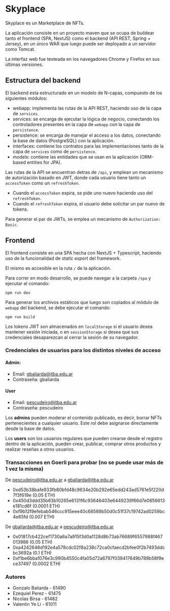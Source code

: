 # Skyplace

Skyplace es un Marketplace de NFTs.

La aplicación consiste en un proyecto maven que se ocupa de buildear tanto el frontend (SPA, NextJS) como el backend (API REST, Spring + Jersey), en un único WAR que luego puede ser deployado a un servidor como Tomcat.

La interfaz web fue testeada en los navegadores Chrome y Firefox en sus últimas versiones.

## Estructura del backend

El backend esta estructurado en un modelo de N-capas, compuesto de los siguientes módulos:
- webapp: implementa las rutas de la API REST, haciendo uso de la capa de `services`.
- services: se encarga de ejecutar la lógica de negocio, conectando los controladores presentes en la capa de `webapp` con la capa de `persistence`.
- persistence: se encarga de manejar el acceso a los datos, conectando la base de datos (PostgreSQL) con la aplicación.
- interfaces: contiene los contratos para las implementaciones tanto de la capa de `services` como de `persistence`.
- models: contiene las entidades que se usan en la aplicación (ORM-based entities for JPA).

Las rutas de la API se encuentran detras de `/api`, y emplean un mecanismo de autorización basado en JWT, donde cada usuario tiene tanto un `accessToken` como un `refreshToken`.
- Cuando el `accessToken` expira, se pide uno nuevo haciendo uso del `refreshToken`.
- Cuando el `refreshToken` expira, el usuario debe solicitar un par nuevo de tokens.

Para generar el par de JWTs, se emplea un mecanismo de `Authorization: Basic`.

## Frontend

El frontend consiste en una SPA hecha con NextJS + Typescript, haciendo uso de la funcionalidad de *static export* del framework.

El mismo es accesible en la ruta `/` de la aplicación.

Para correr en modo desarrollo, se puede navegar a la carpeta `/spa` y ejecutar el comando:
```
npm run dev
```

Para generar los archivos estáticos que luego son copiados al módulo de `webapp` del backend, se debe ejecutar el comando:
```
npm run build
```

Los tokens JWT son almacenados en `localStorage` si el usuario desea mantener sesión iniciada, o en `sessionStorage` si desea que sus credenciales desaparezcan al cerrar la sesión de su navegador.


### Credenciales de usuarios para los distintos niveles de acceso

#### Admin:
- Email: gbaliarda@itba.edu.ar
- Contraseña: gbaliarda

#### User
- Email: pescudeiro@itba.edu.ar
- Contraseña: pescudeiro

Los **admins** pueden moderar el contenido publicado, es decir, borrar NFTs pertenecientes a cualquier usuario. Este rol debe asignarse directamente desde la base de datos.

Los **users** son los usuarios regulares que pueden crearse desde el registro dentro de la aplicación, pueden crear, publicar, comprar otros productos y realizar reseñas a otros usuarios.

### Transacciones en Goerli para probar (no se puede usar más de 1 vez la misma)
De pescudeiro@itba.edu.ar a gbaliarda@itba.edu.ar

- 0xd53b38bafe933fb80bfd48c9634e20b292e65edd243ad5761e5f220d7f3f619e (0.05 ETH)
- 0x450d3ddd35b63b10265e6131f6c93646403e6449239f66d7e0856613e181cd6f (0.0001 ETH)
- 0xf9b12f9efebab546ccc915eee40c68588b50d0c51f37c19742ad0259bc4e65fd (0.007 ETH)

De gbaliarda@itba.edu.ar a pescudeiro@itba.edu.ar

- 0x01817cb422cef1730a6a7a915f3d0a1128d8b73ab76689f6557988f467013986 (0.05 ETH)
- 0xa4242648d192e4a578cdc02f8a238c72ca0cfaecd2bfee0f2b7493ddcbc3692a (0.1 ETH)
- 0xf1be6bba1076e3c990b4550c4fa05d72a6797f038417649b789b58f9ece37497 (0.0002 ETH)

### Autores

- Gonzalo Baliarda - 61490
- Ezequiel Perez - 61475
- Nicolas Birsa - 61482
- Valentin Ye Li - 61011 